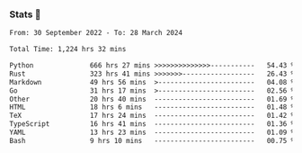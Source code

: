 ### Stats 👋
<!--START_SECTION:waka-->

```txt
From: 30 September 2022 - To: 28 March 2024

Total Time: 1,224 hrs 32 mins

Python              666 hrs 27 mins >>>>>>>>>>>>>>-----------   54.43 %
Rust                323 hrs 41 mins >>>>>>>------------------   26.43 %
Markdown            49 hrs 56 mins  >------------------------   04.08 %
Go                  31 hrs 17 mins  >------------------------   02.56 %
Other               20 hrs 40 mins  -------------------------   01.69 %
HTML                18 hrs 6 mins   -------------------------   01.48 %
TeX                 17 hrs 24 mins  -------------------------   01.42 %
TypeScript          16 hrs 41 mins  -------------------------   01.36 %
YAML                13 hrs 23 mins  -------------------------   01.09 %
Bash                9 hrs 10 mins   -------------------------   00.75 %
```

<!--END_SECTION:waka-->

<!--
**buhaytza2005/buhaytza2005** is a ✨ _special_ ✨ repository because its `README.md` (this file) appears on your GitHub profile.

Here are some ideas to get you started:

- 🔭 I’m currently working on ...
- 🌱 I’m currently learning ...
- 👯 I’m looking to collaborate on ...
- 🤔 I’m looking for help with ...
- 💬 Ask me about ...
- 📫 How to reach me: ...
- 😄 Pronouns: ...
- ⚡ Fun fact: ...
-->


